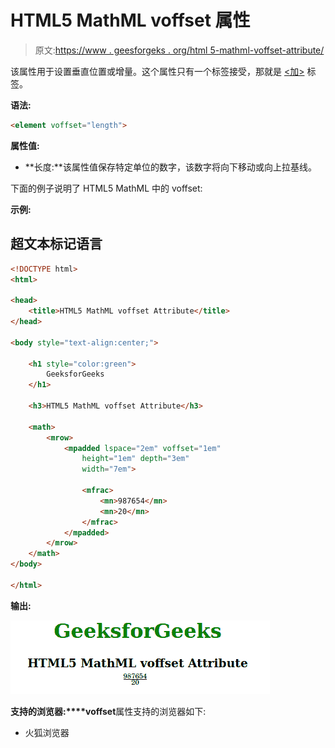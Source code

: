 # HTML5 MathML voffset 属性

> 原文:[https://www . geesforgeks . org/html 5-mathml-voffset-attribute/](https://www.geeksforgeeks.org/html5-mathml-voffset-attribute/)

该属性用于设置垂直位置或增量。这个属性只有一个标签接受，那就是 [<加>](https://www.geeksforgeeks.org/html5-mathml-mpadded-tag/) 标签。

**语法:**

```html
<element voffset="length">
```

**属性值:**

*   **长度:**该属性值保存特定单位的数字，该数字将向下移动或向上拉基线。

下面的例子说明了 HTML5 MathML 中的 voffset:

**示例:**

## 超文本标记语言

```html
<!DOCTYPE html>
<html>

<head>
    <title>HTML5 MathML voffset Attribute</title>
</head>

<body style="text-align:center;">

    <h1 style="color:green">
        GeeksforGeeks
    </h1>

    <h3>HTML5 MathML voffset Attribute</h3>

    <math>
        <mrow>
            <mpadded lspace="2em" voffset="1em" 
                height="1em" depth="3em" 
                width="7em">

                <mfrac>
                    <mn>987654</mn>
                    <mn>20</mn>
                </mfrac>
            </mpadded>
        </mrow>
    </math>
</body>

</html>
```

**输出:**

![](img/cad91bc416b5689b54d8df912b31476e.png)

**支持的浏览器:****voffset**属性支持的浏览器如下:

*   火狐浏览器